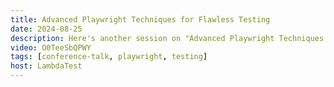 ```yaml
---
title: Advanced Playwright Techniques for Flawless Testing
date: 2024-08-25
description: Here's another session on "Advanced Playwright Techniques for Flawless Testing" by 𝐃𝐞𝐛𝐛𝐢𝐞 𝐎'𝐁𝐫𝐢𝐞𝐧, Senior Program Manager, Microsoft. In this talk, she explores some advanced Playwright capabilities and uncovers a range of features that you may not know about, from project dependencies to box steps, API mocking, testing time, and more.
video: O0TeeSbQPWY
tags: [conference-talk, playwright, testing]
host: LambdaTest
---
```

